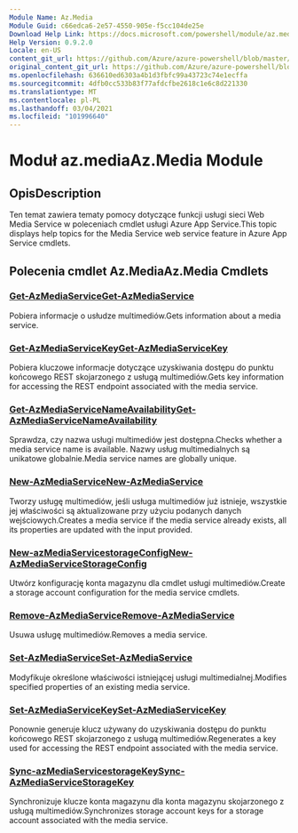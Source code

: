 ```yaml
---
Module Name: Az.Media
Module Guid: c66edca6-2e57-4550-905e-f5cc104de25e
Download Help Link: https://docs.microsoft.com/powershell/module/az.media
Help Version: 0.9.2.0
Locale: en-US
content_git_url: https://github.com/Azure/azure-powershell/blob/master/src/Media/Media/help/Az.Media.md
original_content_git_url: https://github.com/Azure/azure-powershell/blob/master/src/Media/Media/help/Az.Media.md
ms.openlocfilehash: 636610ed6303a4b1d3fbfc99a43723c74e1ecffa
ms.sourcegitcommit: 4dfb0cc533b83f77afdcfbe2618c1e6c8d221330
ms.translationtype: MT
ms.contentlocale: pl-PL
ms.lasthandoff: 03/04/2021
ms.locfileid: "101996640"
---
```

# <span data-ttu-id="da1fa-101">Moduł az.media</span><span class="sxs-lookup"><span data-stu-id="da1fa-101">Az.Media Module</span></span>
## <span data-ttu-id="da1fa-102">Opis</span><span class="sxs-lookup"><span data-stu-id="da1fa-102">Description</span></span>
<span data-ttu-id="da1fa-103">Ten temat zawiera tematy pomocy dotyczące funkcji usługi sieci Web Media Service w poleceniach cmdlet usługi Azure App Service.</span><span class="sxs-lookup"><span data-stu-id="da1fa-103">This topic displays help topics for the Media Service web service feature in Azure App Service cmdlets.</span></span>

## <span data-ttu-id="da1fa-104">Polecenia cmdlet Az.Media</span><span class="sxs-lookup"><span data-stu-id="da1fa-104">Az.Media Cmdlets</span></span>
### [<span data-ttu-id="da1fa-105">Get-AzMediaService</span><span class="sxs-lookup"><span data-stu-id="da1fa-105">Get-AzMediaService</span></span>](Get-AzMediaService.md)
<span data-ttu-id="da1fa-106">Pobiera informacje o usłudze multimediów.</span><span class="sxs-lookup"><span data-stu-id="da1fa-106">Gets information about a media service.</span></span>

### [<span data-ttu-id="da1fa-107">Get-AzMediaServiceKey</span><span class="sxs-lookup"><span data-stu-id="da1fa-107">Get-AzMediaServiceKey</span></span>](Get-AzMediaServiceKey.md)
<span data-ttu-id="da1fa-108">Pobiera kluczowe informacje dotyczące uzyskiwania dostępu do punktu końcowego REST skojarzonego z usługą multimediów.</span><span class="sxs-lookup"><span data-stu-id="da1fa-108">Gets key information for accessing the REST endpoint associated with the media service.</span></span>

### [<span data-ttu-id="da1fa-109">Get-AzMediaServiceNameAvailability</span><span class="sxs-lookup"><span data-stu-id="da1fa-109">Get-AzMediaServiceNameAvailability</span></span>](Get-AzMediaServiceNameAvailability.md)
<span data-ttu-id="da1fa-110">Sprawdza, czy nazwa usługi multimediów jest dostępna.</span><span class="sxs-lookup"><span data-stu-id="da1fa-110">Checks whether a media service name is available.</span></span>
<span data-ttu-id="da1fa-111">Nazwy usług multimedialnych są unikatowe globalnie.</span><span class="sxs-lookup"><span data-stu-id="da1fa-111">Media service names are globally unique.</span></span>

### [<span data-ttu-id="da1fa-112">New-AzMediaService</span><span class="sxs-lookup"><span data-stu-id="da1fa-112">New-AzMediaService</span></span>](New-AzMediaService.md)
<span data-ttu-id="da1fa-113">Tworzy usługę multimediów, jeśli usługa multimediów już istnieje, wszystkie jej właściwości są aktualizowane przy użyciu podanych danych wejściowych.</span><span class="sxs-lookup"><span data-stu-id="da1fa-113">Creates a media service if the media service already exists, all its properties are updated with the input provided.</span></span>

### [<span data-ttu-id="da1fa-114">New-azMediaServicestorageConfig</span><span class="sxs-lookup"><span data-stu-id="da1fa-114">New-AzMediaServiceStorageConfig</span></span>](New-AzMediaServiceStorageConfig.md)
<span data-ttu-id="da1fa-115">Utwórz konfigurację konta magazynu dla cmdlet usługi multimediów.</span><span class="sxs-lookup"><span data-stu-id="da1fa-115">Create a storage account configuration for the media service cmdlets.</span></span>

### [<span data-ttu-id="da1fa-116">Remove-AzMediaService</span><span class="sxs-lookup"><span data-stu-id="da1fa-116">Remove-AzMediaService</span></span>](Remove-AzMediaService.md)
<span data-ttu-id="da1fa-117">Usuwa usługę multimediów.</span><span class="sxs-lookup"><span data-stu-id="da1fa-117">Removes a media service.</span></span>

### [<span data-ttu-id="da1fa-118">Set-AzMediaService</span><span class="sxs-lookup"><span data-stu-id="da1fa-118">Set-AzMediaService</span></span>](Set-AzMediaService.md)
<span data-ttu-id="da1fa-119">Modyfikuje określone właściwości istniejącej usługi multimedialnej.</span><span class="sxs-lookup"><span data-stu-id="da1fa-119">Modifies specified properties of an existing media service.</span></span>

### [<span data-ttu-id="da1fa-120">Set-AzMediaServiceKey</span><span class="sxs-lookup"><span data-stu-id="da1fa-120">Set-AzMediaServiceKey</span></span>](Set-AzMediaServiceKey.md)
<span data-ttu-id="da1fa-121">Ponownie generuje klucz używany do uzyskiwania dostępu do punktu końcowego REST skojarzonego z usługą multimediów.</span><span class="sxs-lookup"><span data-stu-id="da1fa-121">Regenerates a key used for accessing the REST endpoint associated with the media service.</span></span>

### [<span data-ttu-id="da1fa-122">Sync-azMediaServicestorageKey</span><span class="sxs-lookup"><span data-stu-id="da1fa-122">Sync-AzMediaServiceStorageKey</span></span>](Sync-AzMediaServiceStorageKey.md)
<span data-ttu-id="da1fa-123">Synchronizuje klucze konta magazynu dla konta magazynu skojarzonego z usługą multimediów.</span><span class="sxs-lookup"><span data-stu-id="da1fa-123">Synchronizes storage account keys for a storage account associated with the media service.</span></span>

